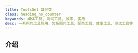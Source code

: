 ```yaml
---
title: ToolsSet 其他类
class: heading_no_counter
keywords: 媒体工具, 测试工具, 效率, 实用
desc: 一系列的工具应用，包括图片工具、配色工具、效率工具、测试工具等
---
```


## 介绍


